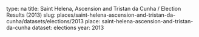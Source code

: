 type: na
title: Saint Helena, Ascension and Tristan da Cunha / Election Results (2013)
slug: places/saint-helena-ascension-and-tristan-da-cunha/datasets/elections/2013
place: saint-helena-ascension-and-tristan-da-cunha
dataset: elections
year: 2013
